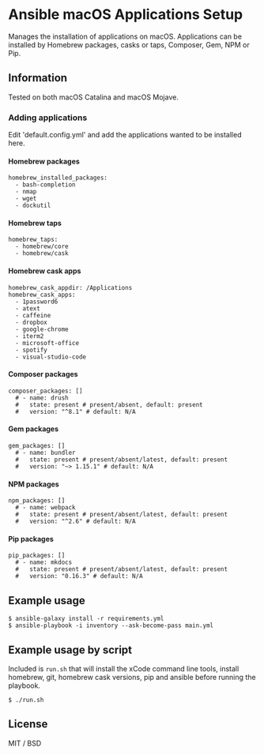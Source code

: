 # Ansible macOS Applications Setup

Manages the installation of applications on macOS. Applications can be installed by Homebrew packages, casks or taps, Composer, Gem, NPM or Pip.

## Information

Tested on both macOS Catalina and macOS Mojave.  

### Adding applications

Edit 'default.config.yml' and add the applications wanted to be installed here.

#### Homebrew packages
````
homebrew_installed_packages: 
  - bash-completion  
  - nmap 
  - wget 
  - dockutil
````

#### Homebrew taps
````
homebrew_taps:
  - homebrew/core
  - homebrew/cask
````
#### Homebrew cask apps
````
homebrew_cask_appdir: /Applications
homebrew_cask_apps: 
  - 1password6
  - atext
  - caffeine 
  - dropbox  
  - google-chrome
  - iterm2  
  - microsoft-office  
  - spotify
  - visual-studio-code 
```` 

#### Composer packages
````
composer_packages: []
  # - name: drush
  #   state: present # present/absent, default: present
  #   version: "^8.1" # default: N/A
````

#### Gem packages
````
gem_packages: []
  # - name: bundler
  #   state: present # present/absent/latest, default: present
  #   version: "~> 1.15.1" # default: N/A
````

#### NPM packages
````
npm_packages: []
  # - name: webpack
  #   state: present # present/absent/latest, default: present
  #   version: "^2.6" # default: N/A
````

#### Pip packages
````
pip_packages: []
  # - name: mkdocs
  #   state: present # present/absent/latest, default: present
  #   version: "0.16.3" # default: N/A
````

## Example usage

````
$ ansible-galaxy install -r requirements.yml
$ ansible-playbook -i inventory --ask-become-pass main.yml
````

## Example usage by script
Included is `run.sh` that will install the xCode command line tools, install homebrew, git, homebrew cask versions, pip and ansible before running the playbook.

````
$ ./run.sh
````

## License

MIT / BSD
 
